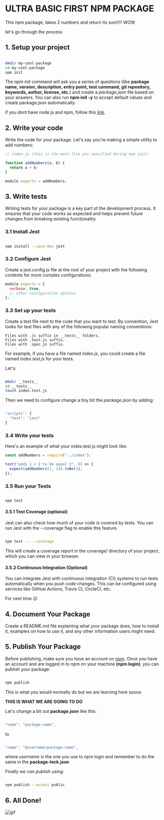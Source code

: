 # ULTRA BASIC FIRST NPM PACKAGE

This npm package, takes 2 numbers and return its sum!!!! WOW

let's go through the process

## 1. Setup your project

```sh

mkdir my-cool-package
cd my-cool-package
npm init

```

The _npm init_ command will ask you a series of questions (like **package name, version, description, entry point, test command, git repository, keywords, author, license, etc.**) and create a _package.json_ file based on your answers. You can also run **npm init -y** to accept default values and create package.json automatically.

if you dont have node.js and npm, follow this [link](https://docs.npmjs.com/downloading-and-installing-node-js-and-npm).

## 2. Write your code

Write the code for your package. Let's say you're making a simple utility to add numbers:

```js
// index.js (this is the main file you specified during npm init)

function addNumbers(a, b) {
  return a + b;
}

module.exports = addNumbers;
```

## 3. Write tests

Writing tests for your package is a key part of the development process. It ensures that your code works as expected and helps prevent future changes from breaking existing functionality.

### 3.1 Install Jest

```sh

npm install --save-dev jest

```

### 3.2 Configure Jest

Create a jest.config.js file at the root of your project with the following contents for more complex configurations:

```js
module.exports = {
  verbose: true,
  // other configuration options
};
```

### 3.3 Set up your tests

Create a test file next to the code that you want to test. By convention, Jest looks for test files with any of the following popular naming conventions:

    Files with .js suffix in __tests__ folders.
    Files with .test.js suffix.
    Files with .spec.js suffix.

For example, if you have a file named _index.js_, you could create a file named _index.test.js_ for your tests.

Let's:

```sh

mkdir __tests__
cd __tests__
touch index.test.js

```

Then we need to configure change a tiny bit the _package.json_ by adding:

```js

"scripts": {
  "test": "jest"
}

```

### 3.4 Write your tests

Here's an example of what your index.test.js might look like:

```js
const addNumbers = require("../index");

test("adds 1 + 2 to be equal 3", () => {
  expect(addNumbers(1, 2)).toBe(3);
});
```

### 3.5 Run your Tests

```sh

npm test

```

#### 3.5.1 Test Coverage (optional)

Jest can also check how much of your code is covered by tests. You can run Jest with the --coverage flag to enable this feature.

```sh

npm test -- --coverage

```

This will create a coverage report in the coverage/ directory of your project, which you can view in your browser.

#### 3.5.2 Continuous Integration (Optional)

You can integrate Jest with continuous integration (CI) systems to run tests automatically when you push code changes. This can be configured using services like GitHub Actions, Travis CI, CircleCI, etc.

For next time 😉

## 4. Document Your Package

Create a README.md file explaining what your package does, how to install it, examples on how to use it, and any other information users might need.

## 5. Publish Your Package

Before publishing, make sure you have an account on [npm](https://www.npmjs.com/signup). Once you have an account and are logged in to npm on your machine **(npm login)**, you can publish your package:

```sh

npm publish

```

This is what you would normally do but we are learning here soooo

**THIS IS WHAT WE ARE GOING TO DO**

Let's change a bit out **package.json** like this:

```js

"name": "package-name",

```

to

```js

"name": "@username/package-name",

```

where _username_ is the one you use to npm login and remember to do the same in the **package-lock.json**

_Finally we can publish using:_

```sh

npm publish --access public

```

## 6. All Done!

![gif](https://media0.giphy.com/media/xT8qBhrlNooHBYR9f2/giphy.gif?cid=ecf05e47773j8zdhibb6bnzz1br90aca5sudct1iqlsc7qie&ep=v1_gifs_search&rid=giphy.gif&ct=g)
